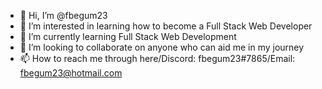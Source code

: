 - 👋 Hi, I’m @fbegum23
- 👀 I’m interested in learning how to become a Full Stack Web Developer
- 🌱 I’m currently learning Full Stack Web Development
- 💞️ I’m looking to collaborate on anyone who can aid me in my journey 
- 📫 How to reach me through here/Discord: fbegum23#7865/Email: fbegum23@hotmail.com

<!---
fbegum23/fbegum23 is a ✨ special ✨ repository because its `README.md` (this file) appears on your GitHub profile.
You can click the Preview link to take a look at your changes.
--->
